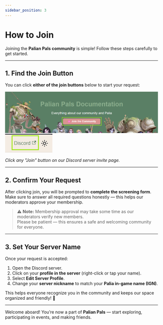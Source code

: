 ```yaml
---
sidebar_position: 3
---
```


# How to Join
Joining the **Palian Pals community** is simple! Follow these steps carefully to get started.

---

## 1. Find the Join Button

You can click **either of the join buttons** below to start your request:  

![Join Button Option 1](./img/join.png)  
![Join Button Option 2](./img/join2.png)  

*Click any "Join" button on our Discord server invite page.*

---

## 2. Confirm Your Request

After clicking join, you will be prompted to **complete the screening form**.  
Make sure to answer all required questions honestly — this helps our moderators approve your membership.  

> ⚠️ **Note:** Membership approval may take some time as our moderators verify new members.  
> Please be patient — this ensures a safe and welcoming community for everyone.

---

## 3. Set Your Server Name

Once your request is accepted:  

1. Open the Discord server.  
2. Click on your **profile in the server** (right-click or tap your name).  
3. Select **Edit Server Profile**.  
4. Change your **server nickname** to match your **Palia in-game name (IGN)**.  

This helps everyone recognize you in the community and keeps our space organized and friendly! 🌿

---

Welcome aboard! You’re now a part of **Palian Pals** — start exploring, participating in events, and making friends.